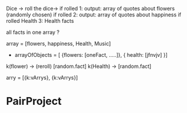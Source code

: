 Dice -> roll the dice-> 
 if rolled 1:
 output: array of  quotes about flowers (randomly chosen)
if rolled 2:
 output: array of quotes about happiness
if rolled Health 3: 
  Health facts

all facts in one array ?

 
 
 array = [flowers, happiness, Health, Music]
 * arrayOfObjects = [ {flowers: [oneFact, .....]}, {
    health: [jfnvjv]
 }]

 k(flower) -> (reroll) [random.fact]
 k(Health) -> [random.fact]

arry = [{k:vArrys}, {k:vArrys}]

# PairProject
